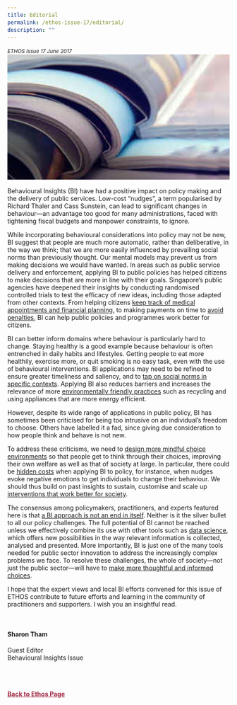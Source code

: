 ```yaml
---
title: Editorial
permalink: /ethos-issue-17/editorial/
description: ""
---
```

<style>

.back a
{
	color: #9f2943;
	font-weight: bold;
}

#banner img
{
	width:100%;
}
	
.author
{
border-bottom: 1px solid black;
margin-top:40px;
padding-bottom:30px;
border-top: 1px solid black;	

}

.author p {
	font-size: 0.9em;
	line-height:24px !important;
	}	

.break
{
   border-top: 1px solid  black;
   border-bottom: 1px solid black;
	 padding:20px;
	text-align:center;
	margin-top:50px;
}
	
.break1
{
font-family: Georgia;
	font-size:20px;
	font-style: italic;
	font-weight: bold;
}

.boxheader {
	color: white !important;
	}	

.containerbox {
	background-color: #B7C9E2;
	border-radius: 10px;
	padding: 5%;
	margin-top: 5%;
	
	}	

li {
	font-size: 15px !important;
	
	}	

</style>

<em><small>ETHOS Issue 17 June 2017</small></em>
<img src="/images/Landing_Banner_Images/editorial_landing.jpg">


  
<p>Behavioural Insights (BI) have had a positive impact on policy making and the delivery of public services. Low-cost “nudges”, a term popularised by Richard Thaler and Cass Sunstein, can lead to significant changes in behaviour—an advantage too good for many administrations, faced with tightening fiscal budgets and manpower constraints, to ignore. </p>  
  
<p>While incorporating behavioural considerations into policy may not be new, BI suggest that people are much more automatic, rather than deliberative, in the way we think; that we are more easily influenced by prevailing social norms than previously thought. Our mental models may prevent us from making decisions we would have wanted. In areas such as public service delivery and enforcement, applying BI to public policies has helped citizens to make decisions that are more in line with their goals. Singapore’s public agencies have deepened their insights by conducting randomised controlled trials to test the efficacy of new ideas, including those adapted from other contexts. From helping citizens <a href="/ethos-issue-17/using-behavioural-insights-to-improve-service-delivery/">keep track of medical appointments and financial planning</a>, to making payments on time to <a href="/ethos-issue-17/using-behavioural-insights-to-strengthen-enforcement/">avoid penalties</a>, BI can help public policies and programmes work better for citizens. </p>  
  
<p>BI can better inform domains where behaviour is particularly hard to change. Staying healthy is a good example because behaviour is often entrenched in daily habits and lifestyles. Getting people to eat more healthily, exercise more, or quit smoking is no easy task, even with the use of behavioural interventions. BI applications may need to be refined to ensure greater timeliness and saliency, and to <a href="/ethos-issue-17/healthy-living-everyday/">tap on social norms in specific contexts</a>. Applying BI also reduces barriers and increases the relevance of more <a href="/ethos-issue-17/nudging-singapore-to-be-cleaner-and-greener/l">environmentally friendly practices</a>&nbsp;such as recycling and using appliances that are more energy efficient. </p>  
  
<p>However, despite its wide range of applications in public policy, BI has sometimes been criticised for being too intrusive on an individual’s freedom to choose. Others have labelled it a fad, since giving due consideration to how people think and behave is not new.</p>  
  
<p>To address these criticisms, we need to <a href="/ethos-issue-17/mindful-choice-making-interview-with-eric-johnson/l">design more mindful choice environments</a>&nbsp;so that people get to think through their choices, improving their own welfare as well as that of society at large. In particular, there could be <a href="/ethos-issue-17/the-hidden-costs-of-behavioural-interventions/">hidden costs</a>&nbsp;when applying BI to policy, for instance, when nudges evoke negative emotions to get individuals to change their behaviour. We should thus build on past insights to sustain, customise and scale up <a href="/ethos-issue-17/making-policies-more-effective-scalable-customised-and-sustainable/">interventions that work better for society</a>.</p>  
  
<p>The consensus among policymakers, practitioners, and experts featured here is that <a href="/ethos-issue-17/nudges-why-how-what-next/">a BI approach is not an end in itself</a>. Neither is it the silver bullet to all our policy challenges. The full potential of BI cannot be reached unless we effectively combine its use with other tools such as <a href="/ethos-issue-17/data-science-in-public-policy-the-new-revolution/">data science</a>, which offers new possibilities in the way relevant information is collected, analysed and presented. More importantly, BI is just one of the many tools needed for public sector innovation to address the increasingly complex problems we face. To resolve these challenges, the whole of society—not just the public sector—will have to <a href="/ethos-issue-17/re-thinking-public-innovation/">make more thoughtful and informed choices</a>.</p>  
  
<p>I hope that the expert views and local BI efforts convened for this issue of ETHOS contribute to future efforts and learning in the community of practitioners and supporters. I wish you an insightful read.</p>  
  
<p>&nbsp;</p>  
  
<h4>Sharon Tham</h4>  
  
<p>Guest Editor<br>  
Behavioural Insights Issue</p>  
  
<br>  
  



<br>
<br>	
<div class="back">
<a href="/ethos/">Back to Ethos Page</a>	
</div>